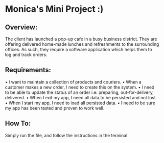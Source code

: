 # Monica's Mini Project :)

## Overview:
The client has launched a pop-up cafe in a busy business district. They
are offering delivered home-made lunches and refreshments to the
surrounding offices. As such, they require a software application which
helps them to log and track orders.

## Requirements:
• I want to maintain a collection of products and couriers.
• When a customer makes a new order, I need to create this on the
  system.
• I need to be able to update the status of an order i.e: preparing,
  out-for-delivery, delivered.
• When I exit my app, I need all data to be persisted and not lost.
• When I start my app, I need to load all persisted data.
• I need to be sure my app has been tested and proven to work well.

## How To:
Simply run the file, and follow the instructions in the terminal
